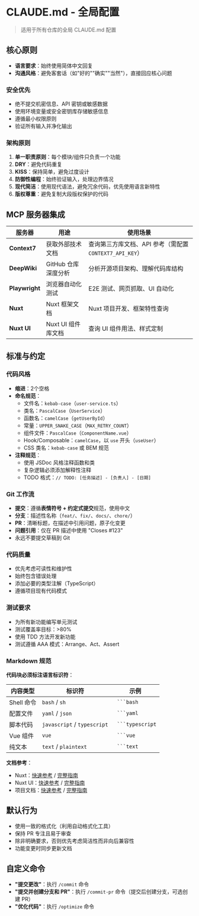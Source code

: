 # CLAUDE.md - 全局配置

> 适用于所有仓库的全局 CLAUDE.md 配置

## 核心原则

- **语言要求**：始终使用简体中文回复
- **沟通风格**：避免客套话（如"好的""确实""当然"），直接回应核心问题

### 安全优先

- 绝不提交机密信息、API 密钥或敏感数据
- 使用环境变量或安全密钥库存储敏感信息
- 遵循最小权限原则
- 验证所有输入并净化输出

### 架构原则

1. **单一职责原则**：每个模块/组件只负责一个功能
2. **DRY**：避免代码重复
3. **KISS**：保持简单，避免过度设计
4. **防御性编程**：始终验证输入，处理边界情况
5. **现代简洁**：使用现代语法，避免冗余代码，优先使用语言新特性
6. **版权尊重**：避免复制大段版权保护的代码

## MCP 服务器集成

| 服务器 | 用途 | 使用场景 |
|--------|------|----------|
| **Context7** | 获取外部技术文档 | 查询第三方库文档、API 参考（需配置 `CONTEXT7_API_KEY`）|
| **DeepWiki** | GitHub 仓库深度分析 | 分析开源项目架构、理解代码库结构 |
| **Playwright** | 浏览器自动化测试 | E2E 测试、网页抓取、UI 自动化 |
| **Nuxt** | Nuxt 框架文档 | Nuxt 项目开发、框架特性查询 |
| **Nuxt UI** | Nuxt UI 组件库文档 | 查询 UI 组件用法、样式定制 |

## 标准与约定

### 代码风格

- **缩进**：2个空格
- **命名规范**：
  - 文件名：`kebab-case`（`user-service.ts`）
  - 类名：`PascalCase`（`UserService`）
  - 函数名：`camelCase`（`getUserById`）
  - 常量：`UPPER_SNAKE_CASE`（`MAX_RETRY_COUNT`）
  - 组件文件：`PascalCase`（`ComponentName.vue`）
  - Hook/Composable：`camelCase`，以 `use` 开头（`useUser`）
  - CSS 类名：`kebab-case` 或 BEM 规范
- **注释规范**：
  - 使用 JSDoc 风格注释函数和类
  - 复杂逻辑必须添加解释性注释
  - TODO 格式：`// TODO: [任务描述] - [负责人] - [日期]`

### Git 工作流

- **提交**：遵循**表情符号 + 约定式提交**规范，使用中文
- **分支**：描述性名称（`feat/`、`fix/`、`docs/`、`chore/`）
- **PR**：清晰标题，在描述中引用问题，原子化变更
- **问题引用**：仅在 PR 描述中使用 "Closes #123"
- 永远不要提交草稿到 Git

### 代码质量

- 优先考虑可读性和维护性
- 始终包含错误处理
- 添加必要的类型注解（TypeScript）
- 遵循项目现有代码模式

### 测试要求

- 为所有新功能编写单元测试
- 测试覆盖率目标：>80%
- 使用 TDD 方法开发新功能
- 测试遵循 AAA 模式：Arrange、Act、Assert

### Markdown 规范

**代码块必须标注语言标识符**：

| 内容类型 | 标识符 | 示例 |
|---------|--------|------|
| Shell 命令 | `bash` / `sh` | ` ```bash` |
| 配置文件 | `yaml` / `json` | ` ```yaml` |
| 脚本代码 | `javascript` / `typescript` | ` ```typescript` |
| Vue 组件 | `vue` | ` ```vue` |
| 纯文本 | `text` / `plaintext` | ` ```text` |

**文档参考**：

- Nuxt：[快速参考](https://content.nuxt.com/llms.txt) / [完整指南](https://content.nuxt.com/llms-full.txt)
- Nuxt UI：[快速参考](https://ui.nuxt.com/llms.txt) / [完整指南](https://ui.nuxt.com/llms-full.txt)
- 项目文档：[快速参考](https://docs.mhaibaraai.cn/llms.txt) / [完整指南](https://docs.mhaibaraai.cn/_llms-full.txt)

## 默认行为

- 使用一致的格式化（利用自动格式化工具）
- 保持 PR 专注且易于审查
- 除非明确要求，否则优先考虑简洁性而非向后兼容性
- 功能变更时同步更新文档

## 自定义命令

- **"提交更改"**：执行 `/commit` 命令
- **"提交并创建分支和 PR"**：执行 `/commit-pr` 命令（提交后创建分支，可选创建 PR）
- **"优化代码"**：执行 `/optimize` 命令
